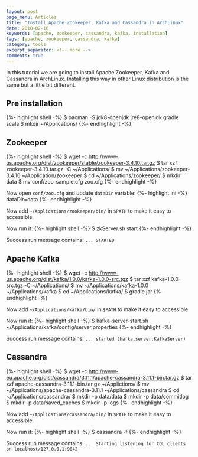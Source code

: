 ```yaml
---
layout: post
page_menu: Articles
title: "Install Apache Zookeeper, Kafka and Cassandra in ArchLinux"
date: 2018-02-16
keywords: [apache, zookeeper, cassandra, kafka, installation]
tags: [apache, zookeeper, cassandra, kafka]
category: tools
excerpt_separator: <!-- more -->
comments: true
---
```

In this tutorial we are going to install Apache Zookeeper, Kafka and Cassandra in ArchLinux.
Installing this way in other Linux distribution is the same but a little bit different.
<!-- more -->

## Pre installation

{%- highlight shell -%}
$ pacman -S jdk8-openjdk jre8-openjdk gradle scala
$ mkdir ~/Applications/
{%- endhighlight -%}

## Zookeeper
{%- highlight shell -%}
$ wget -c http://www-us.apache.org/dist/zookeeper/stable/zookeeper-3.4.10.tar.gz
$ tar xzf zookeeper-3.4.10.tar.gz -C ~/Applications/
$ mv ~/Applications/zookeeper-3.4.10 ~/Application/zookeeper
$ cd ~/Applications/zookeeper/
$ mkdir data
$ mv conf/zoo_sample.cfg zoo.cfg
{%- endhighlight -%}

Now open `conf/zoo.cfg` and update `dataDir` variable:
{%- highlight ini -%}
dataDir=data
{%- endhighlight -%}

Now add `~/Applications/zookeeper/bin/` in `$PATH` to make it easy to accessible.

Now run it:
{%- highlight shell -%}
$ zkServer.sh start
{%- endhighlight -%}

Success run message contains: `... STARTED`

## Apache Kafka
{%- highlight shell -%}
$ wget -c http://www-us.apache.org/dist/kafka/1.0.0/kafka-1.0.0-src.tgz
$ tar xzf kafka-1.0.0-src.tgz -C ~/Applications/
$ mv ~/Applications/kafka-1.0.0 ~/Applications/kafka
$ cd ~/Applications/kafka/
$ gradle jar
{%- endhighlight -%}

Now add `~/Applications/kafka/bin/` in `$PATH` to make it easy to accessible.

Now run it:
{%- highlight shell -%}
$ kafka-server-start.sh ~/Applications/kafka/config/server.properties
{%- endhighlight -%}

Success run message contains: `... started (kafka.server.KafkaServer)`


## Cassandra
{%- highlight shell -%}
$ wget -c http://www-eu.apache.org/dist/cassandra/3.11.1/apache-cassandra-3.11.1-bin.tar.gz
$ tar xzf apache-cassandra-3.11.1-bin.tar.gz ~/Applictions/
$ mv ~/Applications/apache-cassandra-3.11.1 ~/Applications/cassandra
$ cd ~/Applications/cassandra/
$ mkdir -p data/data
$ mkdir -p data/commitlog
$ mkdir -p data/saved_caches
$ mkdir -p logs
{%- endhighlight -%}

Now add `~/Applications/cassandra/bin/` in `$PATH` to make it easy to accessible.

Now run it:
{%- highlight shell -%}
$ cassandra -f
{%- endhighlight -%}

Success run message contains: `... Starting listening for CQL clients on localhost/127.0.0.1:9042`
